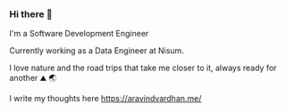### Hi there 👋

<!--

Here are some ideas to get you started:

- 🔭 I’m currently working on Data Analytics
- 🌱 I’m currently learning ...
- 👯 I’m looking to collaborate on ...
- 🤔 I’m looking for help with ...
- 💬 Ask me about ...
- 📫 How to reach me: ...
- ⚡ Fun fact: ...
-->

I'm a Software Development Engineer

Currently working as a Data Engineer at Nisum.



I love nature and the road trips that take me closer to it, always ready for another ⛰ 🌏

I write my thoughts here https://aravindvardhan.me/
